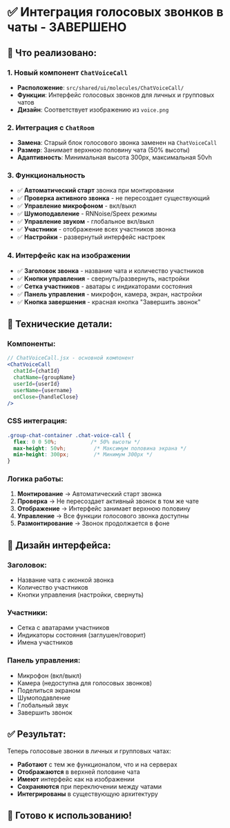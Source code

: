 # ✅ Интеграция голосовых звонков в чаты - ЗАВЕРШЕНО

## 🎯 **Что реализовано:**

### 1. **Новый компонент `ChatVoiceCall`**
- **Расположение**: `src/shared/ui/molecules/ChatVoiceCall/`
- **Функции**: Интерфейс голосовых звонков для личных и групповых чатов
- **Дизайн**: Соответствует изображению из `voice.png`

### 2. **Интеграция с `ChatRoom`**
- **Замена**: Старый блок голосового звонка заменен на `ChatVoiceCall`
- **Размер**: Занимает верхнюю половину чата (50% высоты)
- **Адаптивность**: Минимальная высота 300px, максимальная 50vh

### 3. **Функциональность**
- ✅ **Автоматический старт** звонка при монтировании
- ✅ **Проверка активного звонка** - не пересоздает существующий
- ✅ **Управление микрофоном** - вкл/выкл
- ✅ **Шумоподавление** - RNNoise/Speex режимы
- ✅ **Управление звуком** - глобальное вкл/выкл
- ✅ **Участники** - отображение всех участников звонка
- ✅ **Настройки** - развернутый интерфейс настроек

### 4. **Интерфейс как на изображении**
- ✅ **Заголовок звонка** - название чата и количество участников
- ✅ **Кнопки управления** - свернуть/развернуть, настройки
- ✅ **Сетка участников** - аватары с индикаторами состояния
- ✅ **Панель управления** - микрофон, камера, экран, настройки
- ✅ **Кнопка завершения** - красная кнопка "Завершить звонок"

## 🔧 **Технические детали:**

### **Компоненты:**
```jsx
// ChatVoiceCall.jsx - основной компонент
<ChatVoiceCall
  chatId={chatId}
  chatName={groupName}
  userId={userId}
  userName={username}
  onClose={handleClose}
/>
```

### **CSS интеграция:**
```css
.group-chat-container .chat-voice-call {
  flex: 0 0 50%;           /* 50% высоты */
  max-height: 50vh;         /* Максимум половина экрана */
  min-height: 300px;        /* Минимум 300px */
}
```

### **Логика работы:**
1. **Монтирование** → Автоматический старт звонка
2. **Проверка** → Не пересоздает активный звонок в том же чате
3. **Отображение** → Интерфейс занимает верхнюю половину
4. **Управление** → Все функции голосового звонка доступны
5. **Размонтирование** → Звонок продолжается в фоне

## 🎨 **Дизайн интерфейса:**

### **Заголовок:**
- Название чата с иконкой звонка
- Количество участников
- Кнопки управления (настройки, свернуть)

### **Участники:**
- Сетка с аватарами участников
- Индикаторы состояния (заглушен/говорит)
- Имена участников

### **Панель управления:**
- Микрофон (вкл/выкл)
- Камера (недоступна для голосовых звонков)
- Поделиться экраном
- Шумоподавление
- Глобальный звук
- Завершить звонок

## ✅ **Результат:**

Теперь голосовые звонки в личных и групповых чатах:
- **Работают** с тем же функционалом, что и на серверах
- **Отображаются** в верхней половине чата
- **Имеют** интерфейс как на изображении
- **Сохраняются** при переключении между чатами
- **Интегрированы** в существующую архитектуру

## 🚀 **Готово к использованию!**


